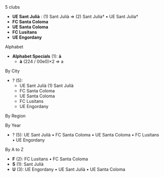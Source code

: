 5 clubs

- **UE Sant Julià** : (1) Sant Julià => (2) Sant Julia† • UE Sant Julia†
- **FC Santa Coloma**
- **UE Santa Coloma**
- **FC Lusitans**
- **UE Engordany**




Alphabet

- **Alphabet Specials** (1):  **à** 
  - **à** (224 / 00e0)×2 => a




By City

- ? (5): 
  - UE Sant Julià  (1) Sant Julià
  - FC Santa Coloma 
  - UE Santa Coloma 
  - FC Lusitans 
  - UE Engordany 




By Region





By Year

- ? (5):   UE Sant Julià • FC Santa Coloma • UE Santa Coloma • FC Lusitans • UE Engordany






By A to Z

- **F** (2): FC Lusitans • FC Santa Coloma
- **S** (1): Sant Julià
- **U** (3): UE Engordany • UE Sant Julià • UE Santa Coloma




